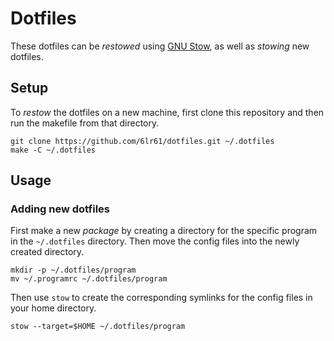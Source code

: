 # Dotfiles

These dotfiles can be _restowed_ using [GNU Stow](https://www.gnu.org/software/stow/), as well as _stowing_ new dotfiles.

## Setup

To _restow_ the dotfiles on a new machine, first clone this repository and then run the makefile from that directory.

```console
git clone https://github.com/6lr61/dotfiles.git ~/.dotfiles
make -C ~/.dotfiles
```

## Usage

### Adding new dotfiles

First make a new _package_ by creating a directory for the specific program in the `~/.dotfiles` directory. Then move the config files into the newly created directory.

```console
mkdir -p ~/.dotfiles/program
mv ~/.programrc ~/.dotfiles/program
```

Then use `stow` to create the corresponding symlinks for the config files in your home directory.

```console
stow --target=$HOME ~/.dotfiles/program
```
